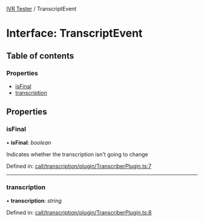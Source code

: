 [IVR Tester](../README.md) / TranscriptEvent

# Interface: TranscriptEvent

## Table of contents

### Properties

- [isFinal](transcriptevent.md#isfinal)
- [transcription](transcriptevent.md#transcription)

## Properties

### isFinal

• **isFinal**: *boolean*

Indicates whether the transcription isn't going to change

Defined in: [call/transcription/plugin/TranscriberPlugin.ts:7](https://github.com/SketchingDev/ivr-tester/blob/75f8f29/packages/ivr-tester/src/call/transcription/plugin/TranscriberPlugin.ts#L7)

___

### transcription

• **transcription**: *string*

Defined in: [call/transcription/plugin/TranscriberPlugin.ts:8](https://github.com/SketchingDev/ivr-tester/blob/75f8f29/packages/ivr-tester/src/call/transcription/plugin/TranscriberPlugin.ts#L8)
